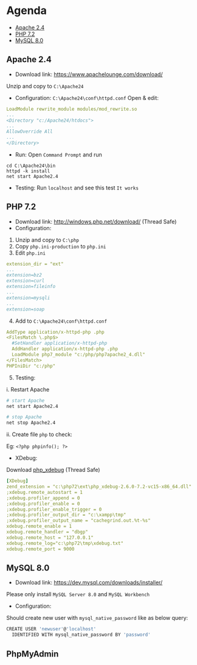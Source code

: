 # Agenda
* [Apache 2.4](#apache)
* [PHP 7.2](#php)
* [MySQL 8.0](#mysql)
## Apache 2.4
* Download link: https://www.apachelounge.com/download/

Unzip and copy to `C:\Apache24`
* Configuration: `C:\Apache24\conf\httpd.conf`
Open & edit:  
```yaml
LoadModule rewrite_module modules/mod_rewrite.so
...
<Directory "c:/Apache24/htdocs">
...
AllowOverride All
...
</Directory>
```
* Run:
Open `Command Prompt` and run
```
cd C:\Apache24\bin
httpd -k install
net start Apache2.4
```
* Testing: Run `localhost` and see this test `It works`
## PHP 7.2
* Download link: http://windows.php.net/download/ (Thread Safe)
* Configuration: 
1. Unzip and copy to `C:\php`
2. Copy `php.ini-production` to `php.ini`
3. Edit `php.ini`
```yaml
extension_dir = "ext"
...
extension=bz2
extension=curl
extension=fileinfo
...
extension=mysqli
...
extension=soap
```
4. Add to `C:\Apache24\conf\httpd.conf`
```yaml
AddType application/x-httpd-php .php
<FilesMatch \.php$>
  #SetHandler application/x-httpd-php
  AddHandler application/x-httpd-php .php
  LoadModule php7_module "c:/php/php7apache2_4.dll"
</FilesMatch>
PHPIniDir "c:/php"

```
5. Testing:

i. Restart Apache
```bash
# start Apache
net start Apache2.4

# stop Apache
net stop Apache2.4
```
ii. Create file `php` to check: 

Eg: ```<?php phpinfo(); ?>```
* XDebug:

Download [php_xdebug](https://xdebug.org/download.php) (Thread Safe)
```yaml
[XDebug]
zend_extension = "c:\php72\ext\php_xdebug-2.6.0-7.2-vc15-x86_64.dll"
;xdebug.remote_autostart = 1
;xdebug.profiler_append = 0
;xdebug.profiler_enable = 0
;xdebug.profiler_enable_trigger = 0
;xdebug.profiler_output_dir = "c:\xampp\tmp"
;xdebug.profiler_output_name = "cachegrind.out.%t-%s"
xdebug.remote_enable = 1
xdebug.remote_handler = "dbgp"
xdebug.remote_host = "127.0.0.1"
xdebug.remote_log="c:\php72\tmp\xdebug.txt"
xdebug.remote_port = 9000
```
## MySQL 8.0
* Download link: https://dev.mysql.com/downloads/installer/

Please only install `MySQL Server 8.0` and `MySQL Workbench`
* Configuration: 

Should create new user with `mysql_native_password` like as below query:
```bash
CREATE USER 'newuser'@'localhost'
  IDENTIFIED WITH mysql_native_password BY 'password'
```
## PhpMyAdmin